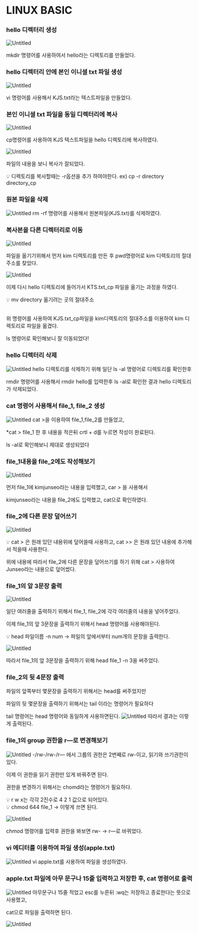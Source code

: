 # **LINUX BASIC**
### **hello 디렉터리 생성**
![Untitled](../img/linux_1.png)

mkdir 명령어를 사용하여서 hello라는 디렉토리를 만들었다.

### **hello 디렉터리 안에 본인 이니셜 txt 파일 생성**
![Untitled](../img/linux_2.png)

vi 명령어를 사용해서 KJS.txt라는 텍스트파일을 만들었다.

### **본인 이니셜 txt 파일을 동일 디렉터리에 복사**
![Untitled](../img/linux_3.png)

cp명령어를 사용하여 KJS 텍스트파일을 hello 디렉토리에 복사하였다.

![Untitled](../img/linux_4.png)

파일의 내용을 보니 복사가 잘되었다.

<aside>
💡 디렉토리를 복사할때는 -r옵션을 추가 하여야한다. ex) cp -r directory directory_cp

<br>
</aside>

### **원본 파일을 삭제**

![Untitled](../img/linux_5.png)
rm -rf 명령어를 사용해서 원본파일(KJS.txt)를 삭제하였다.


### **복사본을 다른 디렉터리로 이동**

![Untitled](../img/linux_6.png)

파일을 옮기기위해서 먼저 kim 디렉토리를 만든 후 pwd명령어로 kim 디렉토리의 절대주소를 찾았다.

![Untitled](../img/linux_7.png)

이제 다시 hello 디렉토리에 들어가서 KTS.txt_cp 파일을 옮기는 과정을 하였다.

<aside>
💡 mv directory 옮기려는 곳의 절대주소

</aside>

<br>위 명령어를 사용하여 KJS.txt_cp파일을 kim디렉토리의 절대주소를 이용하여 kim 디렉토리로 파일을 옮겼다.

ls 명령어로 확인해보니 잘 이동되었다!

### **hello 디렉터리 삭제**

![Untitled](../img/linux_8.png)
hello 디렉토리를 삭제하기 위해 일단 ls -al 명령어로 디렉토리를 확인한후

rmdir 명령어를 사용해서 rmdir hello를 입력한후 ls -al로 확인한 결과 hello 디렉토리가 삭제되었다.

### **cat 명령어 사용해서 file_1, file_2 생성**

![Untitled](../img/linux_9.png)
cat >을 이용하여 file_1,file_2를 만들었고,

*cat > file_1 한 후 내용을 적은뒤 crtl + d를 누르면 작성이 완료된다.

ls -al로 확인해보니 제대로 생성되었다

### **file_1내용을 file_2에도 작성해보기**
![Untitled](../img/linux_10.png)

먼저 file_1에 kimjunseo라는 내용을 입력했고, car > 을 사용해서

kimjunseo라는 내용을 file_2에도 입력했고, cat으로 확인하였다.

### **file_2에 다른 문장 덮어쓰기**

![Untitled](../img/linux_11.png)
<aside>
💡 cat > 은 원래 있던 내용위에 덮어쓸때 사용하고, cat >> 은 원래 있던 내용에 추가해서 적을때 사용한다.

</aside>

위에 내용에 따라서 file_2에 다른 문장을 덮어쓰기를 하기 위해 cat > 사용하여 Junseo라는 내용으로 덮어썼다.

### **file_1의 앞 3문장 출력**
![Untitled](../img/linux_12.png)

일단 여러줄을 출력하기 위해서 file_1, file_2에 각각 여러줄의 내용을 넣어주었다.

이제 file_1의 앞 3문장을 출력하기 위해서 head 명령어를 사용해야된다.

<aside>
💡 head 파일이름 -n num → 파일의 앞에서부터 num개의 문장을 출력한다.

</aside>

![Untitled](../img/linux_13.png)

따라서 file_1의 앞 3문장을 출력하기 위해 head file_1 -n 3을 써주었다.

### **file_2의 뒷 4문장 출력**

파일의 앞쪽부터 몇문장을 출력하기 위해서는 head를 써주었지만

파일의 뒷 몇문장을 출력하기 위해서는 tail 이라는 명령어가 필요하다

tail 명령어는 head 명령어와 동일하게 사용하면된다.
![Untitled](../img/linux_14.png)
따라서 결과는 이렇게 출력된다.
### **file_1의 group 권한을 r—로 변경해보기**
![Untitled](../img/linux_15.png)
-/rw-/rw-/r— 에서 그룹의 권한은 2번째로 rw-이고, 읽기와 쓰기권한이 있다.

이제 이 권한을 읽기 권한만 있게 바꿔주면 된다. 

권한을 변경하기 위해서는 chomd라는 명령어가 필요하다.

<aside>
💡 r w x는 각각 2진수로 4 2 1 값으로 되어있다.

</aside>

<aside>
💡 chmod 644 file_1 → 이렇게 쓰면 된다.

</aside>

![Untitled](../img/linux_16.png)

chmod 명령어를 입력후 권한을 봐보면 rw- → r—로 바뀌었다.

### **vi 에디터를 이용하여 파일 생성(apple.txt)**
![Untitled](../img/linux_17.png)
vi apple.txt를 사용하여 파일을 생성하였다.

### **apple.txt 파일에 아무 문구나 15줄 입력하고 저장한 후, cat 명령어로 출력**
![Untitled](../img/linux_18.png)
아무문구나 15줄 적었고 esc를 누른뒤 :wq는 저장하고 종료한다는 뜻으로 사용했고,

cat으로 파일을 출력하면 된다.

![Untitled](../img/linux_19.png)
